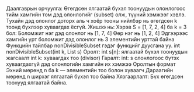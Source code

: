 Даалгаврын орчуулга:
Өгөгдсөн ялгаатай бүхэл тоонуудын олонлогоос тийм хамгийн том дэд олонлогийг (subset) олж, түүний хэмжээг хэвлэ. Тухайн дэд олонлог доторх аль ч хоёр тооны нийлбэр нь өгөгдсөн k тоонд бүхлээр хуваагдах ёсгүй.
Жишээ нь: Хэрэв S = [1, 7, 2, 4] ба k = 3 бол: Боломжит нэг дэд олонлог нь [1, 7, 4] Өөр нэг нь [1, 2, 4] Эдгээрээс хамгийн урт боломжит дэд олонлог нь 3 элементийн урттай байна Функцийн тайлбар nonDivisibleSubset гэдэг функцийг дуусгана уу. int nonDivisibleSubset(int k, List s) Оролт: int s[n]: ялгаатай бүхэл тоонуудын жагсаалт int k: хуваагдах тоо (divisor) Гаралт: int: s олонлогоос бүтэх хуваагдахгүй дэд олонлогийн хамгийн их хэмжээ Оролтын формат Эхний мөрөнд n ба k — элементийн тоо болон хуваагч Дараагийн мөрөнд n ширхэг ялгаатай бүхэл тоо байна Хязгаарлалт: Бүх өгөгдсөн тоонууд ялгаатай байна.
